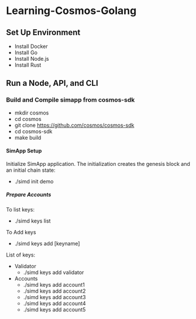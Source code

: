 # Learning-Cosmos-Golang

## Set Up Environment
- Install Docker
- Install Go
- Install Node.js
- Install Rust

## Run a Node, API, and CLI


### Build and Compile simapp from cosmos-sdk

- mkdir cosmos
- cd cosmos
- git clone https://github.com/cosmos/cosmos-sdk
- cd cosmos-sdk
- make build

#### SimApp Setup

Initialize SimApp application. The initialization creates the genesis block and an initial chain state:
- ./simd init demo

##### Prepare Accounts

To list keys:
- ./simd keys list

To Add keys
- ./simd keys add [keyname]

List of keys:
- Validator
  - ./simd keys add validator
- Accounts
  - ./simd keys add account1
  - ./simd keys add account2
  - ./simd keys add account3
  - ./simd keys add account4
  - ./simd keys add account5
